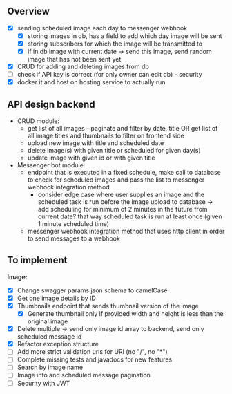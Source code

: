 ## Overview
- [x] sending scheduled image each day to messenger webhook
    - [x] storing images in db, has a field to add which day image will be sent
    - [x] storing subscribers for which the image will be transmitted to
    - [x] if in db image with current date -> send this image, send random image that has not been sent yet
- [x] CRUD for adding and deleting images from db
- [ ] check if API key is correct (for only owner can edit db) - security
- [x] docker it and host on hosting service to actually run

## API design backend
- CRUD module: 
  - get list of all images - paginate and filter by date, title OR get list of all image titles and thumbnails to filter on frontend side
  - upload new image with title and scheduled date
  - delete image(s) with given title or scheduled for given day(s)
  - update image with given id or with given title
- Messenger bot module:
  - endpoint that is executed in a fixed schedule, make call to database to check for scheduled images and pass the list to messenger webhook integration method
    - consider edge case where user supplies an image and the scheduled task is run before the image upload to database -> add scheduling for minimum of 2 minutes in the future from current date? that way scheduled task is run at least once (given 1 minute scheduled time)
  - messenger webhook integration method that uses http client in order to send messages to a webhook

## To implement
**Image:**
- [x] Change swagger params json schema to camelCase
- [x] Get one image details by ID
- [x] Thumbnails endpoint that sends thumbnail version of the image
  - [x] Generate thumbnail only if provided width and height is less than the original image
- [x] Delete multiple -> send only image id array to backend, send only scheduled message id
- [x] Refactor exception structure
- [ ] Add more strict validation urls for URI (no "/", no "*")
- [ ] Complete missing tests and javadocs for new features
- [ ] Search by image name
- [ ] Image info and scheduled message pagination
- [ ] Security with JWT